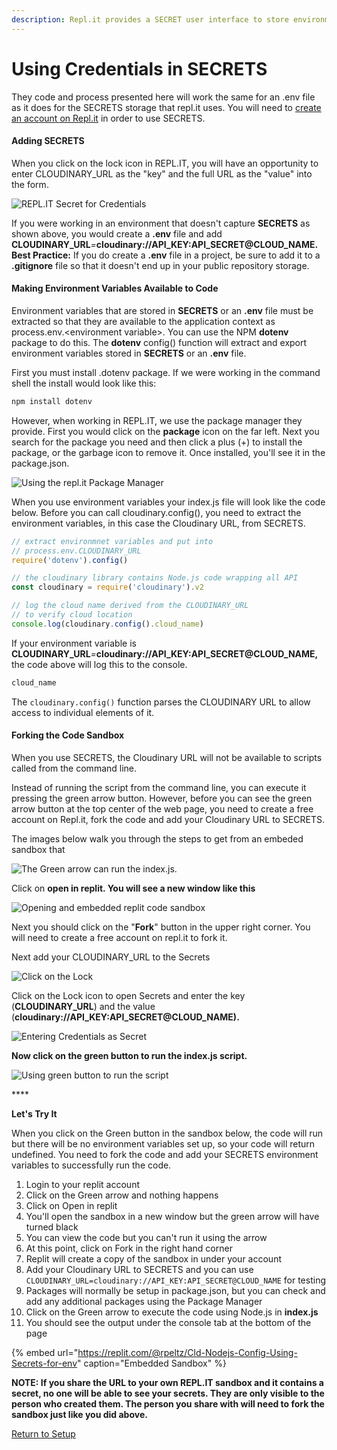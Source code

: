 ```yaml
---
description: Repl.it provides a SECRET user interface to store environment variables.
---
```


# Using Credentials in SECRETS

They code and process presented here will work the same for an .env file as it does for the SECRETS storage that repl.it uses.   You will need to [create an account on Repl.it](https://replit.com/signup?from=landing) in order to use SECRETS.

#### Adding SECRETS 

When you click on the lock icon in REPL.IT, you will have an opportunity to enter CLOUDINARY\_URL as the "key" and the full URL as the "value" into the form. 

![REPL.IT Secret for Credentials](../../.gitbook/assets/secrets.jpg)

If you were working in an environment that doesn't capture **SECRETS** as shown above, you would create a **.env** file and add **CLOUDINARY\_URL**_=_**cloudinary://API\_KEY:API\_SECRET@CLOUD\_NAME.**   **Best Practice:** If you do create a **.env** file in a project, be sure to add it to a **.gitignore** file so that it doesn't end up in your public repository storage. 

#### **Making Environment Variables Available to Code**

Environment variables that are stored in **SECRETS** or an **.env** file must be extracted so that they are available to the application context as process.env.&lt;environment variable&gt;.  You can use the NPM **dotenv** package to do this.  The **dotenv** config\(\) function will extract and export  environment variables stored in **SECRETS** or an **.env** file.

First you must install .dotenv package.  If we were working in the command shell the install would look like this:

```bash
npm install dotenv
```

However, when working in REPL.IT, we use the package manager they provide. First you would click on the **package** icon on the far left. Next you search for the package you need and then click a plus \(+\) to install the package, or the garbage icon to remove it.  Once installed, you'll see it in the package.json.

![Using the repl.it Package Manager](../../.gitbook/assets/install-packages.jpg)



When you use environment variables your index.js file will look like the code below.  Before you can call cloudinary.config\(\), you need to extract the environment variables, in this case the Cloudinary URL, from SECRETS.

```javascript
// extract environmnet variables and put into 
// process.env.CLOUDINARY_URL
require('dotenv').config()

// the cloudinary library contains Node.js code wrapping all API
const cloudinary = require('cloudinary').v2

// log the cloud name derived from the CLOUDINARY_URL 
// to verify cloud location
console.log(cloudinary.config().cloud_name)
```

If your environment variable is **CLOUDINARY\_URL**_=_**cloudinary://API\_KEY:API\_SECRET@CLOUD\_NAME,**  the code above will log this to the console. 

```javascript
cloud_name
```

The `cloudinary.config()` function parses the CLOUDINARY URL to allow access to individual elements of it.

#### Forking the Code Sandbox

When you use SECRETS, the Cloudinary URL will not be available to scripts called from the command line.

Instead of running the script from the command line, you can execute it  pressing the green arrow button.  However, before you can see the green arrow button at the top center of the web page, you need to create a free account on Repl.it, fork the code and add your Cloudinary URL to SECRETS.  

The images below walk you through the steps to get from an embeded sandbox that  

![The Green arrow can run the index.js.](../../.gitbook/assets/green-arrow.jpg)

Click on **open in replit.  You will see a new window like this**

![Opening and embedded replit code sandbox](../../.gitbook/assets/2021-09-10_17-11-29.png)

Next you should click on the "**Fork**" button in the upper right corner.  You will need to create a free account on repl.it to fork it.

Next add your CLOUDINARY\_URL to the Secrets

![Click on the Lock](../../.gitbook/assets/secrets-forked.jpg)

Click on the Lock icon to open Secrets and enter the key \(**CLOUDINARY\_URL**\) and the value \(**cloudinary://API\_KEY:API\_SECRET@CLOUD\_NAME\).**

![Entering Credentials as Secret](../../.gitbook/assets/secret-value.jpg)

**Now click on the green button to run the index.js script.**

![Using green button to run the script](../../.gitbook/assets/cloud_name.jpg)

\*\*\*\*

**Let's Try It**

When you click on the Green button in the sandbox below, the code will run but there will be no environment variables set up, so your code will return undefined. You need to fork the code and add your SECRETS environment variables to successfully run the code.

1. Login to your replit account
2. Click on the Green arrow and nothing happens
3. Click on Open in replit
4. You'll open the sandbox in a new window but the green arrow will have turned black
5. You can view the code but you can't run it using the arrow
6. At this point, click on Fork in the right hand corner
7. Replit will create a copy of the sandbox in under your account
8. Add your Cloudinary URL to SECRETS and you can use `CLOUDINARY_URL=cloudinary://API_KEY:API_SECRET@CLOUD_NAME` for testing
9. Packages will normally be setup in package.json, but you can check and add any additional packages using the Package Manager
10. Click on the Green arrow to execute the code  using Node.js in **index.js**
11. You should see the output under the console tab at the bottom of the page

{% embed url="https://replit.com/@rpeltz/Cld-Nodejs-Config-Using-Secrets-for-env" caption="Embedded Sandbox" %}

**NOTE: If you share the URL to your own REPL.IT  sandbox and it contains a secret, no one will be able to see your secrets.  They are only visible to the person who created them.  The person you share with will need to fork the sandbox just like you did above.**

[Return to Setup](../node-setup/)

